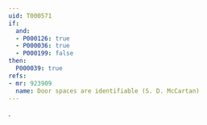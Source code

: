 ```yaml
---
uid: T000571
if:
  and:
  - P000126: true
  - P000036: true
  - P000199: false
then:
  P000039: true
refs:
- mr: 923909
  name: Door spaces are identifiable (S. D. McCartan)
---
```

.